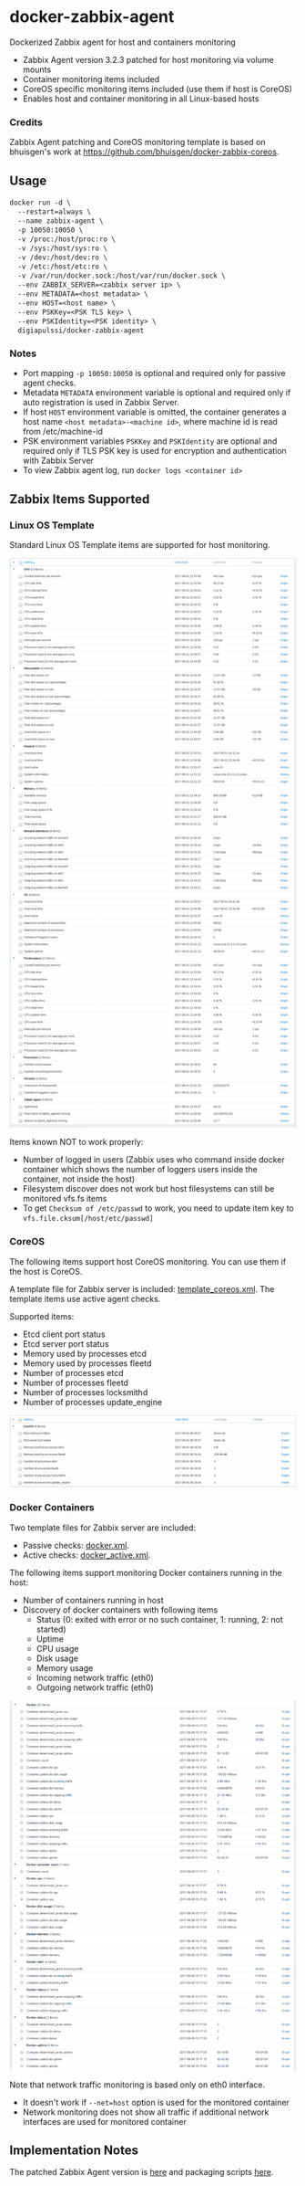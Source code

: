 # docker-zabbix-agent

Dockerized Zabbix agent for host and containers monitoring

* Zabbix Agent version 3.2.3 patched for host monitoring via volume mounts
* Container monitoring items included
* CoreOS specific monitoring items included (use them if host is CoreOS)
* Enables host and container monitoring in all Linux-based hosts

### Credits

Zabbix Agent patching and CoreOS monitoring template is based on
bhuisgen's work at https://github.com/bhuisgen/docker-zabbix-coreos.

## Usage

```
docker run -d \
  --restart=always \
  --name zabbix-agent \
  -p 10050:10050 \
  -v /proc:/host/proc:ro \
  -v /sys:/host/sys:ro \
  -v /dev:/host/dev:ro \
  -v /etc:/host/etc:ro \
  -v /var/run/docker.sock:/host/var/run/docker.sock \
  --env ZABBIX_SERVER=<zabbix server ip> \
  --env METADATA=<host metadata> \
  --env HOST=<host name> \
  --env PSKKey=<PSK TLS key> \
  --env PSKIdentity=<PSK identity> \
  digiapulssi/docker-zabbix-agent
```

### Notes

* Port mapping `-p 10050:10050` is optional and required only for passive agent checks.
* Metadata `METADATA` environment variable is optional and required only if
  auto registration is used in Zabbix Server.
* If host `HOST` environment variable is omitted, the container generates a host name
  `<host metadata>-<machine id>`, where machine id is read from /etc/machine-id
* PSK environment variables `PSKKey` and `PSKIdentity` are optional and
  required only if TLS PSK key is used for encryption and authentication with Zabbix Server
* To view Zabbix agent log, run `docker logs <container id>`

## Zabbix Items Supported

### Linux OS Template

Standard Linux OS Template items are supported for host monitoring.

![Linux Items Sample](https://github.com/digiapulssi/docker-zabbix-agent/raw/master/documentation/latestdata-oslinux.png)

Items known NOT to work properly:

* Number of logged in users (Zabbix uses who command inside docker container which shows the number of
  loggers users inside the container, not inside the host)
* Filesystem discover does not work but host filesystems can still be monitored vfs.fs items
* To get `Checksum of /etc/passwd` to work, you need to update item key to `vfs.file.cksum[/host/etc/passwd]`

### CoreOS

The following items support host CoreOS monitoring. You can use them if the host is CoreOS.

A template file for Zabbix server is included: [template_coreos.xml](https://raw.githubusercontent.com/digiapulssi/docker-zabbix-agent/master/templates/template_coreos.xml).
The template items use active agent checks.

Supported items:

* Etcd client port status
* Etcd server port status
* Memory used by processes etcd
* Memory used by processes fleetd
* Number of processes etcd
* Number of processes fleetd
* Number of processes locksmithd
* Number of processes update_engine

![CoreOS Items Sample](https://github.com/digiapulssi/docker-zabbix-agent/raw/master/documentation/latestdata-coreos.png)

### Docker Containers

Two template files for Zabbix server are included:

* Passive checks: [docker.xml](https://github.com/digiapulssi/zabbix-monitoring-scripts/raw/master/templates/docker.xml).
* Active checks: [docker_active.xml](https://github.com/digiapulssi/zabbix-monitoring-scripts/raw/master/templates/docker_active.xml).

The following items support monitoring Docker containers running in the host:

* Number of containers running in host
* Discovery of docker containers with following items
  * Status (0: exited with error or no such container, 1: running, 2: not started)
  * Uptime
  * CPU usage
  * Disk usage
  * Memory usage
  * Incoming network traffic (eth0)
  * Outgoing network traffic (eth0)

![Docker Items Sample](https://github.com/digiapulssi/docker-zabbix-agent/raw/master/documentation/latestdata-docker.png)

Note that network traffic monitoring is based only on eth0 interface.

* It doesn't work if `--net=host` option is used for the monitored container
* Network monitoring does not show all traffic if additional network interfaces are used for monitored container

## Implementation Notes

The patched Zabbix Agent version is [here](https://github.com/digiapulssi/zabbix/tree/docker-host-monitoring)
and packaging scripts [here](https://github.com/digiapulssi/zabbix-agent/).
